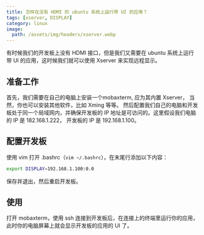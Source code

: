 ```yaml
---
title: 怎样在没有 HDMI 的 ubuntu 系统上运行带 UI 的应用？
tags: [xserver, DISPLAY]
category: linux
image:
  path: /assets/img/headers/xserver.webp
---
```


有时候我们的开发板上没有 HDMI 接口，但是我们又需要在 ubuntu 系统上运行带 UI 的应用，这时候我们就可以使用 Xserver 来实现远程显示。

## 准备工作

首先，我们需要在自己的电脑上安装一个mobaxterm, 应为其内置 Xserver， 当然，你也可以安装其他软件，比如 Xming 等等。
然后配置我们自己的电脑和开发板处于同一个局域网内，并确保开发板的 IP 地址是可访问的。这里假设我们电脑的 IP 是 182.168.1.222， 开发板的 IP 是 192.168.1.100。

## 配置开发板
使用 vim 打开 .bashrc（`vim ~/.bashrc`），在末尾行添加以下内容：

```bash
export DISPLAY=192.168.1.100:0.0
```
保存并退出，然后重启开发板。

## 使用

打开 mobaxterm，使用 ssh 连接到开发板后，在连接上的终端里运行你的应用，此时你的电脑屏幕上就会显示开发板的应用的 UI 了。